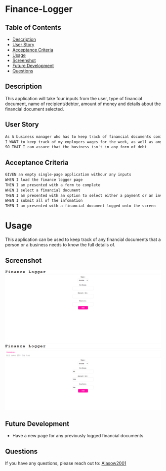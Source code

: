 # Finance-Logger

## Table of Contents 

* [Description](#description)
* [User Story](#description)
* [Acceptance Criteria](#acceptance-criteria)
* [Usage](#usage)
* [Screenshot](#screenshot)
* [Future Development](#future-development)
* [Questions](#questions)

## Description

This application will take four inputs from the user, type of financial document, name of recipient/debtor, amount of money and details about the financial document selected. 

## User Story

```md
As A business manager who has to keep track of financial documents coming in and out of my business
I WANT to keep track of my employers wages for the week, as well as any invoices that need to be paid to the business
SO THAT I can assure that the business isn't in any form of debt
```

## Acceptance Criteria

```md
GIVEN an empty single-page application withour any inputs
WHEN I load the finance logger page
THEN I am presented with a form to complete
WHEN I select a financial document
THEN I am presented with an option to select either a payment or an invoice, name of the debto or recepient amount of money for said financial document and details about said financial document selected
WHEN I submit all of the infomation
THEN I am presented with a financial document logged onto the screen
```

# Usage

This application can be used to keep track of any financial documents that a person or a business needs to know the full details of.

## Screenshot

![Mainpage without logged](./assests/images/Mainpage.png)
![Result](./assests/images/Logged.png)

## Future Development

- Have a new page for any previously logged financial documents

## Questions
If you have any questions, please reach out to: [Alasow2001](https://github.com/Alasow2001)